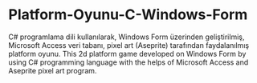 # Platform-Oyunu-C-Windows-Form
<tr> C# programlama dili kullanılarak, Windows Form üzerinden geliştirilmiş, Microsoft Access veri tabanı, pixel art (Aseprite)  tarafından faydalanılmış platform oyunu.
<en> This 2d platform game developed on Windows Form by using C# programming language with the helps of Microsoft Access and Aseprite pixel art program.
